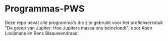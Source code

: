 # Programmas-PWS
Deze repo bevat alle programma's die zijn gebruikt voor het profielwerkstuk "De greep van Jupiter: Hoe Jupiters massa ons beïnvloedt", door Koen Looijmans en Rens Blaauwendraad.

